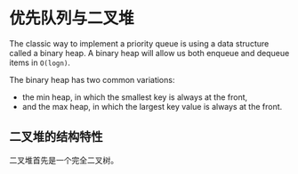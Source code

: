 # 优先队列与二叉堆

The classic way to implement a priority queue is using a data structure called a binary heap. A binary heap will allow us both enqueue and dequeue items in `O(logn)`.

The binary heap has two common variations:

- the min heap, in which the smallest key is always at the front, 
- and the max heap, in which the largest key value is always at the front.

## 二叉堆的结构特性

二叉堆首先是一个完全二叉树。
